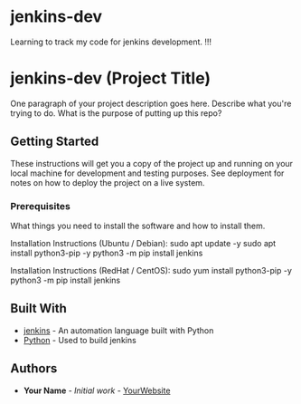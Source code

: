 # jenkins-dev
Learning to track my code for jenkins development. !!!

 # jenkins-dev (Project Title)
 
 One paragraph of your project description goes here. Describe what you're trying to do.
 What is the purpose of putting up this repo?
 
 ## Getting Started
 
 These instructions will get you a copy of the project up and running on your local machine
 for development and testing purposes. See deployment for notes on how to deploy the project
 on a live system.
 
 ### Prerequisites
 
 What things you need to install the software and how to install them.
 
 Installation Instructions (Ubuntu / Debian):
 sudo apt update -y
 sudo apt install python3-pip -y
 python3 -m pip install jenkins
 
 Installation Instructions (RedHat / CentOS):
 sudo yum install python3-pip -y
 python3 -m pip install jenkins
         
 ## Built With
 
 * [jenkins](https://www.jenkins.com/) - An automation language built with Python
 * [Python](https://www.python.org/) - Used to build jenkins
         
 ## Authors
 
 * **Your Name** - *Initial work* - [YourWebsite](https://example.com/)
